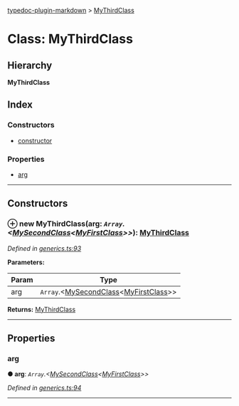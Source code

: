 [typedoc-plugin-markdown](../README.md) > [MyThirdClass](../classes/mythirdclass.md)

# Class: MyThirdClass

## Hierarchy

**MyThirdClass**

## Index

### Constructors

* [constructor](mythirdclass.md#markdown-header-constructor)

### Properties

* [arg](mythirdclass.md#markdown-header-arg)

---

## Constructors

### ⊕ **new MyThirdClass**(arg: *`Array`.<[MySecondClass](mysecondclass.md)<[MyFirstClass](myfirstclass.md)>>*): [MyThirdClass](mythirdclass.md)

*Defined in [generics.ts:93](https://bitbucket.org/owner/repository_name/src/master/src/generics.ts?fileviewer&amp;#x3D;file-view-default#generics.ts-93)*

**Parameters:**

| Param | Type |
| ------ | ------ |
| arg | `Array`.<[MySecondClass](mysecondclass.md)<[MyFirstClass](myfirstclass.md)>> | 

**Returns:** [MyThirdClass](mythirdclass.md)

---

## Properties

###  arg

**● arg**: *`Array`.<[MySecondClass](mysecondclass.md)<[MyFirstClass](myfirstclass.md)>>*

*Defined in [generics.ts:94](https://bitbucket.org/owner/repository_name/src/master/src/generics.ts?fileviewer&amp;#x3D;file-view-default#generics.ts-94)*

___

